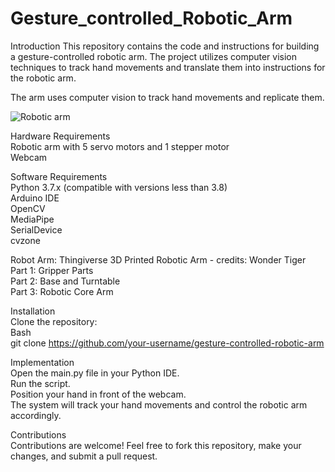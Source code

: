 # Gesture_controlled_Robotic_Arm

Introduction
This repository contains the code and instructions for building a gesture-controlled robotic arm. The project utilizes computer vision techniques to track hand movements and translate them into instructions for the robotic arm.


The arm uses computer vision to track hand movements and replicate them.  

![Robotic arm]((https://github.com/ad5454/Gesture_controlled_Robotic_Arm/blob/main/g.jpg))

Hardware Requirements  
Robotic arm with 5 servo motors and 1 stepper motor  
Webcam  

Software Requirements  
Python 3.7.x (compatible with versions less than 3.8)  
Arduino IDE  
OpenCV  
MediaPipe  
SerialDevice  
cvzone  


Robot Arm: Thingiverse 3D Printed Robotic Arm - credits: Wonder Tiger  
Part 1: Gripper Parts  
Part 2: Base and Turntable  
Part 3: Robotic Core Arm  


Installation  
Clone the repository:  
Bash  
git clone https://github.com/your-username/gesture-controlled-robotic-arm  


Implementation  
Open the main.py file in your Python IDE.  
Run the script.  
Position your hand in front of the webcam.  
The system will track your hand movements and control the robotic arm accordingly.  


Contributions  
Contributions are welcome! Feel free to fork this repository, make your changes, and submit a pull request.
